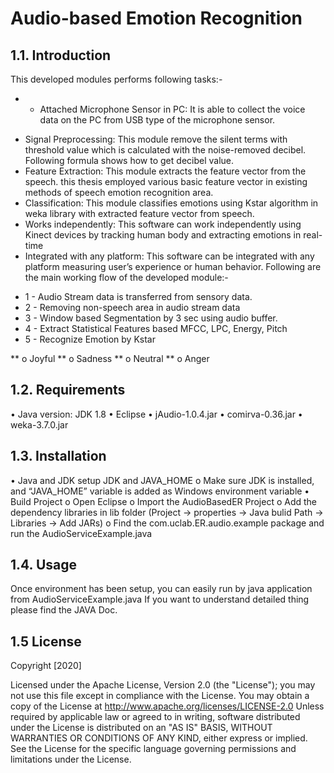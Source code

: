 # Audio-based Emotion Recognition

## 1.1.	Introduction

This developed modules performs following tasks:-
* -	Attached Microphone Sensor in PC: It is able to collect the voice data on the PC from USB type of the microphone sensor.
-	Signal Preprocessing: This module remove the silent terms with threshold value which is calculated with the noise-removed decibel. Following formula shows how to get decibel value.
-	Feature Extraction: This module extracts the feature vector from the speech. this thesis employed various basic feature vector in existing methods of speech emotion recognition area.
-	Classification: This module classifies emotions using Kstar algorithm in weka library with extracted feature vector from speech.
-	Works independently:  This software can work independently using Kinect devices by tracking human body and extracting emotions in real-time
-	Integrated with any platform: This software can be integrated with any platform measuring user’s experience or human behavior.
Following are the main working flow of the developed module:-

* 1 - Audio Stream data is transferred from sensory data.
* 2 - Removing non-speech area in audio stream data
* 3 - Window based Segmentation by 3 sec using audio buffer.
* 4 - Extract Statistical Features based MFCC, LPC, Energy, Pitch
* 5 - Recognize Emotion by Kstar

** o	Joyful
** o	Sadness
** o	Neutral
** o	Anger

## 1.2.	Requirements

•	Java version: JDK 1.8
•	Eclipse
•	jAudio-1.0.4.jar
•	comirva-0.36.jar
•	weka-3.7.0.jar

## 1.3.	Installation

•	Java and JDK setup JDK and JAVA_HOME
o	Make sure JDK is installed, and “JAVA_HOME” variable is added as Windows environment variable
•	Build Project
o	Open Eclipse
o	Import the AudioBasedER Project
o	Add the dependency libraries in lib folder (Project -> properties -> Java bulid Path -> Libraries -> Add JARs)
o	Find the com.uclab.ER.audio.example package and run the AudioServiceExample.java

## 1.4.	Usage

Once environment has been setup, you can easily run by java application from AudioServiceExample.java
If you want to understand detailed thing please find the JAVA Doc.

## 1.5 License

Copyright [2020]

Licensed under the Apache License, Version 2.0 (the "License");
you may not use this file except in compliance with the License.
You may obtain a copy of the License at http://www.apache.org/licenses/LICENSE-2.0
Unless required by applicable law or agreed to in writing, software
distributed under the License is distributed on an "AS IS" BASIS,
WITHOUT WARRANTIES OR CONDITIONS OF ANY KIND, either express or implied.
See the License for the specific language governing permissions and
limitations under the License.
